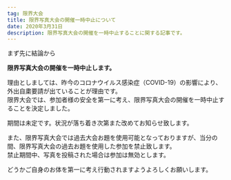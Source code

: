 ```yaml
---
tag: 限界大会
title: 限界写真大会の開催一時中止について
date: 2020年3月31日
description: 限界写真大会の開催を一時中止することに関する記事です。
---
```


まず先に結論から

**限界写真大会の開催を一時中止します。**

理由としましては、昨今のコロナウイルス感染症（COVID-19）の影響により、外出自粛要請が出ていることが理由です。      
限界大会では、参加者様の安全を第一に考え、限界写真大会の開催を一時中止することを決定しました。

期間は未定です。状況が落ち着き次第また改めてお知らせ致します。

また、限界写真大会では過去大会お題を使用可能となっておりますが、当分の間、限界写真大会の過去お題を使用した参加を禁止致します。     
禁止期間中、写真を投稿された場合は参加は無効とします。

どうかご自身のお体を第一に考え行動されますようよろしくお願いします。
